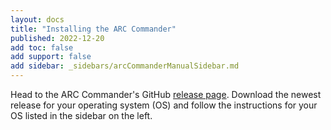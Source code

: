 ```yaml
---
layout: docs
title: "Installing the ARC Commander"
published: 2022-12-20
add toc: false
add support: false
add sidebar: _sidebars/arcCommanderManualSidebar.md
---
```


Head to the ARC Commander's GitHub [release page](https://github.com/nfdi4plants/arcCommander/releases). Download the newest release for your operating system (OS) and follow the instructions for your OS listed in the sidebar on the left.
